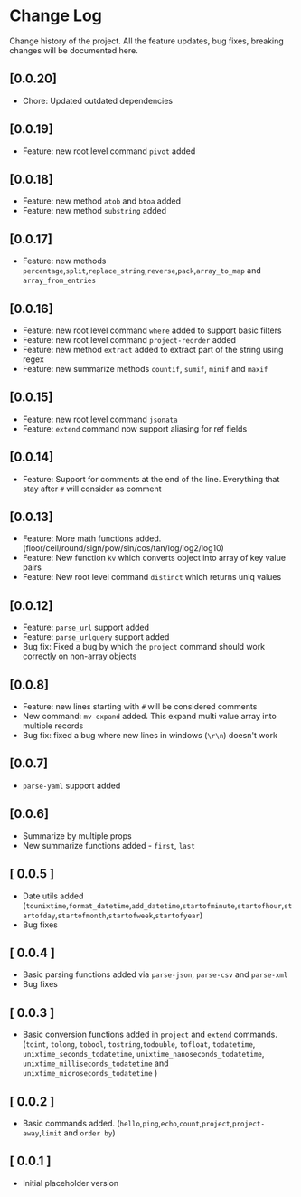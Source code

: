 # Change Log

Change history of the project. All the feature updates, bug fixes, breaking changes will be documented here.

## [0.0.20]

- Chore: Updated outdated dependencies

## [0.0.19]

- Feature: new root level command `pivot` added

## [0.0.18]

- Feature: new method `atob` and `btoa` added
- Feature: new method `substring` added

## [0.0.17]

- Feature: new methods `percentage`,`split`,`replace_string`,`reverse`,`pack`,`array_to_map` and `array_from_entries`

## [0.0.16]

- Feature: new root level command `where` added to support basic filters
- Feature: new root level command `project-reorder` added
- Feature: new method `extract` added to extract part of the string using regex
- Feature: new summarize methods `countif`, `sumif`, `minif` and `maxif`

## [0.0.15]

- Feature: new root level command `jsonata`
- Feature: `extend` command now support aliasing for ref fields

## [0.0.14]

- Feature: Support for comments at the end of the line. Everything that stay after `#` will consider as comment

## [0.0.13]

- Feature: More math functions added. (floor/ceil/round/sign/pow/sin/cos/tan/log/log2/log10)
- Feature: New function `kv` which converts object into array of key value pairs
- Feature: New root level command `distinct` which returns uniq values

## [0.0.12]

- Feature: `parse_url` support added
- Feature: `parse_urlquery` support added
- Bug fix: Fixed a bug by which the `project` command should work correctly on non-array objects

## [0.0.8]

- Feature: new lines starting with `#` will be considered comments
- New command: `mv-expand` added. This expand multi value array into multiple records
- Bug fix: fixed a bug where new lines in windows (`\r\n`) doesn't work

## [0.0.7]

- `parse-yaml` support added

## [0.0.6]

- Summarize by multiple props
- New summarize functions added - `first`, `last`

## [ 0.0.5 ]

- Date utils added (`tounixtime`,`format_datetime`,`add_datetime`,`startofminute`,`startofhour`,`startofday`,`startofmonth`,`startofweek`,`startofyear`)
- Bug fixes

## [ 0.0.4 ]

- Basic parsing functions added via `parse-json`, `parse-csv` and `parse-xml`
- Bug fixes

## [ 0.0.3 ]

- Basic conversion functions added in `project` and `extend` commands. (`toint`, `tolong`, `tobool`, `tostring`,`todouble`, `tofloat`, `todatetime`, `unixtime_seconds_todatetime`, `unixtime_nanoseconds_todatetime`, `unixtime_milliseconds_todatetime` and `unixtime_microseconds_todatetime` )

## [ 0.0.2 ]

- Basic commands added. (`hello`,`ping`,`echo`,`count`,`project`,`project-away`,`limit` and `order by`)

## [ 0.0.1 ]

- Initial placeholder version
